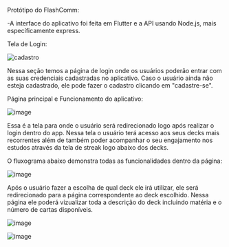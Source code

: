 Protótipo do FlashComm:

  -A interface do aplicativo foi feita em Flutter e a API usando Node.js, mais específicamente express.

  Tela de Login:

  ![cadastro](https://github.com/user-attachments/assets/4845ba13-afad-4b14-a95d-9b10041d87bf)
  
  Nessa seção temos a página de login onde os usuários poderão entrar com as suas credenciais cadastradas no aplicativo. Caso o usuário ainda não esteja cadastrado, ele pode fazer o cadastro
  clicando em "cadastre-se".

  Página principal e Funcionamento do aplicativo:

  ![image](https://github.com/user-attachments/assets/19504f19-a572-4d53-bda1-fe06c8ba55f3)

  Essa é a tela para onde o usuário será redirecionado logo após realizar o login dentro do app. Nessa tela o usuário terá acesso aos seus decks mais recorrentes além de também poder acompanhar
  o seu engajamento nos estudos através da tela de streak logo abaixo dos decks.

  O fluxograma abaixo demonstra todas as funcionalidades dentro da página:

  ![image](https://github.com/user-attachments/assets/96870e0c-de74-4fe7-bf86-8f2b663272ae)

  Após o usuário fazer a escolha de qual deck ele irá utilizar, ele será redirecionado para a página correspondente ao deck escolhido. Nessa página ele poderá vizualizar toda a descrição do deck
  incluindo matéria e o número de cartas disponíveis. 

  ![image](https://github.com/user-attachments/assets/3f1ee538-89f6-4127-b099-b4a1b61ad9f5)

  ![image](https://github.com/user-attachments/assets/1cba1bcc-c98b-4642-81e7-145db17b5f8d)





  


  
 


  
